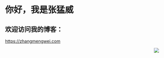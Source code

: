 # 你好，我是张猛威<br />
## 欢迎访问我的博客：<br />
https://zhangmengwei.com

<a href="https://github.com/zhangmengweimuscle#gh-dark-mode-only">
  <img align="right" src="https://github-readme-stats-one-mu-82.vercel.app/api?username=zhangmengweimuscle&show_icons=true&hide_title=true&theme=merko#gh-dark-mode-only" />
</a>
